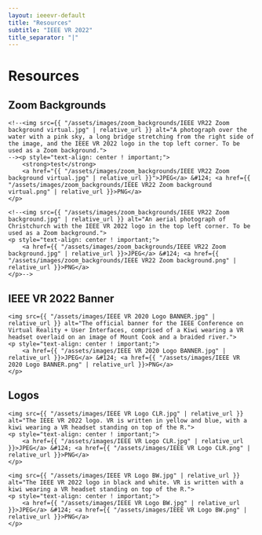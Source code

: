 ```yaml
---
layout: ieeevr-default
title: "Resources"
subtitle: "IEEE VR 2022"
title_separator: "|"
---
```


<div>
<h1 id="resources"> Resources </h1>

<div>
	<h2 id="zoom-backgrounds"> Zoom Backgrounds </h2>
	
	<!--<img src={{ "/assets/images/zoom_backgrounds/IEEE VR22 Zoom background virtual.jpg" | relative_url }} alt="A photograph over the water with a pink sky, a long bridge stretching from the right side of the image, and the IEEE VR 2022 logo in the top left corner. To be used as a Zoom background.">
	--><p style="text-align: center ! important;">
		<strong>test</strong>
		<a href="{{ "/assets/images/zoom_backgrounds/IEEE VR22 Zoom background virtual.jpg" | relative_url }}">JPEG</a> &#124; <a href={{ "/assets/images/zoom_backgrounds/IEEE VR22 Zoom background virtual.png" | relative_url }}>PNG</a>
	</p>

	<!--<img src={{ "/assets/images/zoom_backgrounds/IEEE VR22 Zoom background.jpg" | relative_url }} alt="An aerial photograph of Christchurch with the IEEE VR 2022 logo in the top left corner. To be used as a Zoom background.">
	<p style="text-align: center ! important;">
		<a href={{ "/assets/images/zoom_backgrounds/IEEE VR22 Zoom background.jpg" | relative_url }}>JPEG</a> &#124; <a href={{ "/assets/images/zoom_backgrounds/IEEE VR22 Zoom background.png" | relative_url }}>PNG</a>
	</p>-->
</div>

<div>
	<h2 id="banner"> IEEE VR 2022 Banner </h2>

	<img src={{ "/assets/images/IEEE VR 2020 Logo BANNER.jpg" | relative_url }} alt="The official banner for the IEEE Conference on Virtual Reality + User Interfaces, comprised of a Kiwi wearing a VR headset overlaid on an image of Mount Cook and a braided river.">
	<p style="text-align: center ! important;">
		<a href={{ "/assets/images/IEEE VR 2020 Logo BANNER.jpg" | relative_url }}>JPEG</a> &#124; <a href={{ "/assets/images/IEEE VR 2020 Logo BANNER.png" | relative_url }}>PNG</a>
	</p>
</div>

<div>
	<h2 id="logos"> Logos </h2>

	<img src={{ "/assets/images/IEEE VR Logo CLR.jpg" | relative_url }} alt="The IEEE VR 2022 logo. VR is written in yellow and blue, with a kiwi wearing a VR headset standing on top of the R.">
	<p style="text-align: center ! important;">
		<a href={{ "/assets/images/IEEE VR Logo CLR.jpg" | relative_url }}>JPEG</a> &#124; <a href={{ "/assets/images/IEEE VR Logo CLR.png" | relative_url }}>PNG</a>
	</p>

	<img src={{ "/assets/images/IEEE VR Logo BW.jpg" | relative_url }} alt="The IEEE VR 2022 logo in black and white. VR is written with a kiwi wearing a VR headset standing on top of the R.">
	<p style="text-align: center ! important;">
		<a href={{ "/assets/images/IEEE VR Logo BW.jpg" | relative_url }}>JPEG</a> &#124; <a href={{ "/assets/images/IEEE VR Logo BW.png" | relative_url }}>PNG</a>
	</p>
</div>
 
</div>